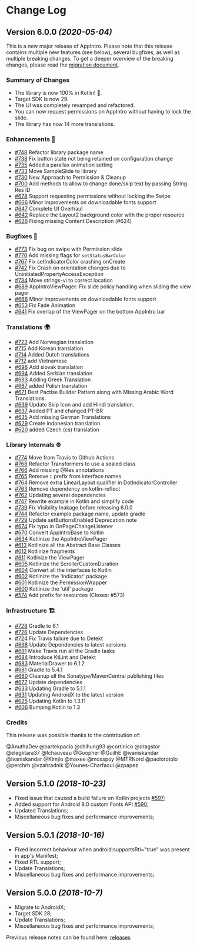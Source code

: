 # Change Log

## Version 6.0.0 *(2020-05-04)*

This is a new major release of AppIntro. Please note that this release contains multiple new features (see below), several bugfixes, as well as multiple breaking changes.
To get a deeper overview of the breaking changes, please read the [migration document](/docs/migrating-from-5.0.md).

### Summary of Changes

* The library is now 100% in Kotlin! 🎉.
* Target SDK is now 29.
* The UI was completely revamped and refactored.
* You can now request permissions on AppIntro without having to lock the slide.
* The library has now 14 more translations.

### Enhancements 🎁

* [#748] Refactor library package name
* [#738] Fix button state not being retained on configuration change
* [#735] Added a parallax animation setting
* [#733] Move SampleSlide to library
* [#730] New Approach to Permission & Cleanup
* [#700] Add methods to allow to change done/skip text by passing String Res ID
* [#678] Support requesting permissions without locking the Swipe
* [#666] Minor improvements on downloadable fonts support
* [#647] Complete UI Overhaul
* [#642] Replace the Layout2 background color with the proper resource
* [#626] Fixing missing Content Description (#624)

### Bugfixes 🐛

* [#773] Fix bug on swipe with Permission slide
* [#770] Add missing flags for `setStatusBarColor`
* [#767] Fix setIndicatorColor crashing onCreate
* [#742] Fix Crash on orientation changes due to UninitiatedPropertyAccessException
* [#734] Move strings-vi to correct location
* [#689] AppIntroViewPager: Fix slide policy handling when sliding the view pager
* [#666] Minor improvements on downloadable fonts support
* [#653] Fix Fade Animation
* [#641] Fix overlap of the ViewPager on the bottom AppIntro bar

### Translations 🌍

* [#723] Add Norwegian translation
* [#715] Add Korean translation
* [#714] Added Dutch translations
* [#712] add Vietnamese
* [#696] Add slovak translation
* [#694] Added Serbian translation
* [#693] Adding Greek Translation
* [#687] added Polish translation
* [#671] Best Pactise Builder Pattern along with Missing Arabic Word Translations.
* [#639] Update Skip Icon and add Hindi translation.
* [#637] Added PT and changed PT-BR
* [#635] Add missing German Translations
* [#629] Create indonesian translation
* [#620] added Czech (cs) translation

### Library Internals ⚙️

* [#774] Move from Travis to Github Actions
* [#768] Refactor Transformers to use a sealed class
* [#766] Add missing @Res annotations
* [#765] Remove `I` prefix from interface names
* [#764] Remove extra LinearLayout qualifier in DotIndicatorController
* [#763] Remove dependency on kotlin-reflect
* [#762] Updating several dependencies
* [#747] Rewrite example in Kotlin and simplify code
* [#739] Fix Visibility leakage before releasing 6.0.0
* [#744] Refactor example package name, update gradle
* [#729] Update setButtonsEnabled Deprecation note
* [#674] Fix typo in OnPageChangeListener
* [#670] Convert AppIntroBase to Kotlin
* [#634] Kotlinize the AppIntroViewPager
* [#613] Kotlinize all the Abstract Base Classes
* [#612] Kotlinize fragments
* [#611] Kotlinize the ViewPager
* [#605] Kotlinize the ScrollerCustomDuration
* [#604] Convert all the interfaces to Kotlin
* [#602] Kotlinize the 'indicator' package
* [#601] Kotlinize the PermissionWrapper
* [#600] Kotlinize the 'util' package
* [#574] Add prefix for resources (Closes: #573)

### Infrastructure 🏗

* [#728] Gradle to 6.1
* [#726] Update Dependencies
* [#724] Fix Travis failure due to Detekt
* [#698] Update Dependencies to latest versions
* [#691] Make Travis run all the Gradle tasks
* [#684] Introduce KtLint and Detekt
* [#683] MaterialDrawer to 6.1.2
* [#681] Gradle to 5.4.1
* [#680] Cleanup all the Sonatype/MavenCentral publishing files
* [#677] Update dependencies
* [#633] Updating Gradle to 5.1.1
* [#631] Updating AndroidX to the latest version
* [#625] Updating Kotlin to 1.3.11
* [#606] Bumping Kotlin to 1.3

### Credits

This release was possible thanks to the contribution of:

@AnuthaDev @bartekpacia @chihung93 @cortinico @dragstor @elegktara37 @fchauveau @Goopher @GuilhE @ivaniskandar @ivaniskandar @Kimjio @maxee @moxspoy @MTRNord @paolorotolo @perchrh @vzahradnik @Younes-Charfaoui @zpapez

## Version 5.1.0 *(2018-10-23)*

* Fixed issue that caused a build failure on Kotlin projects [#597];
* Added support for Android 8.0 custom Fonts API [#590];
* Updated Translations;
* Miscellaneous bug fixes and performance improvements;

## Version 5.0.1 *(2018-10-16)*

* Fixed incorrect behaviour when android:supportsRtl="true" was present in app's Manifest;
* Fixed RTL support;
* Update Translations;
* Miscellaneous bug fixes and performance improvements;

## Version 5.0.0 *(2018-10-7)*

* Migrate to AndroidX;
* Target SDK 28;
* Update Translations;
* Miscellaneous bug fixes and performance improvements;

Previous release notes can be found here: [releases]

[releases]: https://github.com/AppIntro/AppIntro/releases?after=v5.0.0
[#597]: https://github.com/AppIntro/AppIntro/pull/597
[#590]: https://github.com/AppIntro/AppIntro/pull/590
[#574]: https://github.com/AppIntro/AppIntro/pull/574
[#600]: https://github.com/AppIntro/AppIntro/pull/600
[#601]: https://github.com/AppIntro/AppIntro/pull/601
[#602]: https://github.com/AppIntro/AppIntro/pull/602
[#604]: https://github.com/AppIntro/AppIntro/pull/604
[#605]: https://github.com/AppIntro/AppIntro/pull/605
[#606]: https://github.com/AppIntro/AppIntro/pull/606
[#611]: https://github.com/AppIntro/AppIntro/pull/611
[#612]: https://github.com/AppIntro/AppIntro/pull/612
[#613]: https://github.com/AppIntro/AppIntro/pull/613
[#620]: https://github.com/AppIntro/AppIntro/pull/620
[#625]: https://github.com/AppIntro/AppIntro/pull/625
[#626]: https://github.com/AppIntro/AppIntro/pull/626
[#629]: https://github.com/AppIntro/AppIntro/pull/629
[#631]: https://github.com/AppIntro/AppIntro/pull/631
[#633]: https://github.com/AppIntro/AppIntro/pull/633
[#634]: https://github.com/AppIntro/AppIntro/pull/634
[#635]: https://github.com/AppIntro/AppIntro/pull/635
[#637]: https://github.com/AppIntro/AppIntro/pull/637
[#639]: https://github.com/AppIntro/AppIntro/pull/639
[#641]: https://github.com/AppIntro/AppIntro/pull/641
[#642]: https://github.com/AppIntro/AppIntro/pull/642
[#647]: https://github.com/AppIntro/AppIntro/pull/647
[#653]: https://github.com/AppIntro/AppIntro/pull/653
[#666]: https://github.com/AppIntro/AppIntro/pull/666
[#666]: https://github.com/AppIntro/AppIntro/pull/666
[#670]: https://github.com/AppIntro/AppIntro/pull/670
[#671]: https://github.com/AppIntro/AppIntro/pull/671
[#674]: https://github.com/AppIntro/AppIntro/pull/674
[#677]: https://github.com/AppIntro/AppIntro/pull/677
[#678]: https://github.com/AppIntro/AppIntro/pull/678
[#680]: https://github.com/AppIntro/AppIntro/pull/680
[#681]: https://github.com/AppIntro/AppIntro/pull/681
[#683]: https://github.com/AppIntro/AppIntro/pull/683
[#684]: https://github.com/AppIntro/AppIntro/pull/684
[#687]: https://github.com/AppIntro/AppIntro/pull/687
[#689]: https://github.com/AppIntro/AppIntro/pull/689
[#691]: https://github.com/AppIntro/AppIntro/pull/691
[#693]: https://github.com/AppIntro/AppIntro/pull/693
[#694]: https://github.com/AppIntro/AppIntro/pull/694
[#696]: https://github.com/AppIntro/AppIntro/pull/696
[#698]: https://github.com/AppIntro/AppIntro/pull/698
[#700]: https://github.com/AppIntro/AppIntro/pull/700
[#712]: https://github.com/AppIntro/AppIntro/pull/712
[#714]: https://github.com/AppIntro/AppIntro/pull/714
[#715]: https://github.com/AppIntro/AppIntro/pull/715
[#723]: https://github.com/AppIntro/AppIntro/pull/723
[#724]: https://github.com/AppIntro/AppIntro/pull/724
[#726]: https://github.com/AppIntro/AppIntro/pull/726
[#728]: https://github.com/AppIntro/AppIntro/pull/728
[#729]: https://github.com/AppIntro/AppIntro/pull/729
[#730]: https://github.com/AppIntro/AppIntro/pull/730
[#733]: https://github.com/AppIntro/AppIntro/pull/733
[#734]: https://github.com/AppIntro/AppIntro/pull/734
[#735]: https://github.com/AppIntro/AppIntro/pull/735
[#738]: https://github.com/AppIntro/AppIntro/pull/738
[#739]: https://github.com/AppIntro/AppIntro/pull/739
[#742]: https://github.com/AppIntro/AppIntro/pull/742
[#744]: https://github.com/AppIntro/AppIntro/pull/744
[#747]: https://github.com/AppIntro/AppIntro/pull/747
[#748]: https://github.com/AppIntro/AppIntro/pull/748
[#762]: https://github.com/AppIntro/AppIntro/pull/762
[#763]: https://github.com/AppIntro/AppIntro/pull/763
[#764]: https://github.com/AppIntro/AppIntro/pull/764
[#765]: https://github.com/AppIntro/AppIntro/pull/765
[#766]: https://github.com/AppIntro/AppIntro/pull/766
[#767]: https://github.com/AppIntro/AppIntro/pull/767
[#768]: https://github.com/AppIntro/AppIntro/pull/768
[#770]: https://github.com/AppIntro/AppIntro/pull/770
[#773]: https://github.com/AppIntro/AppIntro/pull/773
[#774]: https://github.com/AppIntro/AppIntro/pull/774

